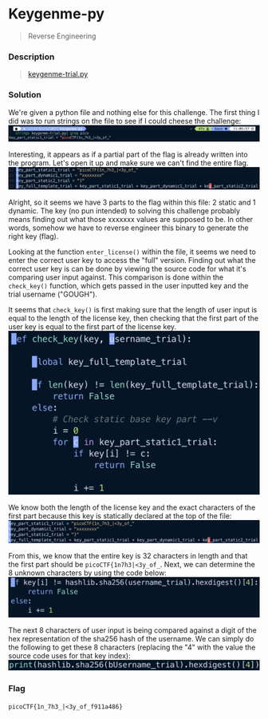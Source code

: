 # Keygenme-py
> Reverse Engineering

### Description
> [keygenme-trial.py](https://mercury.picoctf.net/static/b016c61bd2cc0be05a59da1dde67a2ac/keygenme-trial.py)

### Solution
We're given a python file and nothing else for this challenge. The first thing I did was to run strings on the file to see if I could cheese the challenge:
![strings output](../../images/keygen_1.png)

Interesting, it appears as if a partial part of the flag is already written into the program. Let's open it up and make sure we can't find the entire flag.
![Opened File](../../images/keygen_2.png)

Alright, so it seems we have 3 parts to the flag within this file: 2 static and 1 dynamic. The key (no pun intended) to solving this challenge probably means finding out what those xxxxxxx values are supposed to be. In other words, somehow we have to reverse engineer this binary to generate the right key (flag).

Looking at the function `enter_license()` within the file, it seems we need to enter the correct user key to access the "full" version. Finding out what the correct user key is can be done by viewing the source code for what it's comparing user input against. This comparison is done within the `check_key()` function, which gets passed in the user inputted key and the trial username ("GOUGH").

It seems that `check_key()` is first making sure that the length of user input is equal to the length of the license key, then checking that the first part of the user key is equal to the first part of the license key.
![Function check\_key()](../../images/keygen_3.png)

We know both the length of the license key and the exact characters of the first part because this key is statically declared at the top of the file:
![Top of File](../../images/keygen_4.png)

From this, we know that the entire key is 32 characters in length and that the first part should be `picoCTF{1n7h3|<3y_of_`. Next, we can determine the 8 unknown characters by using the code below:
![Key Part of Code](../../images/keygen_5.png)

The next 8 characters of user input is being compared against a digit of the hex representation of the sha256 hash of the username. We can simply do the following to get these 8 characters (replacing the "4" with the value the source code uses for that key index):
![Solution Method](../../images/keygen_6.png)

### Flag
`picoCTF{1n_7h3_|<3y_of_f911a486}`
